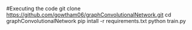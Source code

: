 #Executing the code
git clone https://github.com/gowtham06/graphConvolutionalNetwork.git 
cd graphConvolutionalNetwork 
pip intall -r requirements.txt 
python train.py
